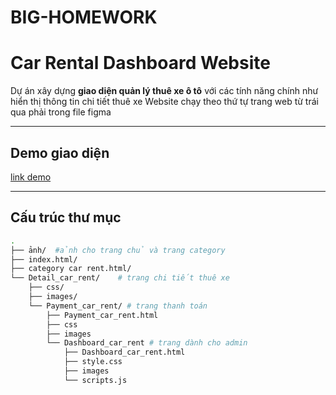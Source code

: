 # BIG-HOMEWORK
# Car Rental Dashboard Website

Dự án xây dựng **giao diện quản lý thuê xe ô tô** với các tính năng chính như hiển thị thông tin chi tiết thuê xe
Website chạy theo thứ tự trang web từ trái qua phải trong file figma

---

## Demo giao diện
[link demo ](https://son-hh9474.github.io/BIG-HOMEWORK/)

---

## Cấu trúc thư mục

```bash
.
├── ảnh/  #ảnh cho trang chủ và trang category 
├── index.html/
├── category car rent.html/                  
└── Detail_car_rent/    # trang chi tiết thuê xe    
    ├── css/                
    ├── images/              
    └── Payment_car_rent/ # trang thanh toán
        ├── Payment_car_rent.html
        ├── css
        ├── images
        └── Dashboard_car_rent # trang dành cho admin
            ├── Dashboard_car_rent.html
            ├── style.css
            ├── images
            └── scripts.js
                 
                
